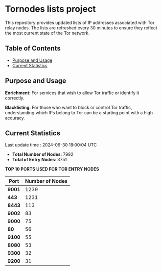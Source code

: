 # Tornodes lists project

This repository provides updated lists of IP addresses associated with Tor relay nodes. The lists are refreshed every 30 minutes to ensure they reflect the most current state of the Tor network.

## Table of Contents

- [Purpose and Usage](#purpose-and-usage)
- [Current Statistics](#current-statistics)


## Purpose and Usage

**Enrichment**: For services that wish to allow Tor traffic or identify it correctly.

**Blacklisting**: For those who want to block or control Tor traffic, understanding which IPs belong to Tor can be a starting point with a high accuracy.

## Current Statistics

Last update time : 2024-06-30 18:00:04 UTC

- **Total Number of Nodes**: 7992
- **Total of Entry Nodes**: 3751

**TOP 10 PORTS USED FOR TOR ENTRY NODES**

| **Port** | **Number of Nodes** |
|------|-----------------|
| **9001**   | 1239  |
| **443**   | 1231  |
| **8443**   | 113  |
| **9002**   | 83  |
| **9000**   | 75  |
| **80**   | 56  |
| **9100**   | 55  |
| **8080**   | 53  |
| **9300**   | 32  |
| **9200**   | 31  |

